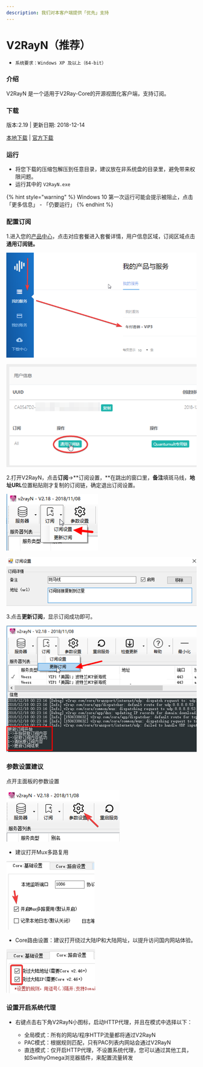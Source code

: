 ```yaml
---
description: 我们对本客户端提供「优先」支持
---
```


# V2RayN（推荐）

* `系统要求：Windows XP 及以上（64-bit）`

### 介绍

V2RayN 是一个适用于V2Ray-Core的开源视图化客户端，支持订阅。

### 下载

版本:2.19 \| 更新日期: 2018-12-14

[本地下载](https://bmxcloud.cc/dl.php?type=d&id=8) \| [官方下载](https://github.com/2dust/v2rayN/releases/download/2.17/v2rayN-Core.zip)

### 运行

* 将您下载的压缩包解压到任意目录，建议放在非系统盘的目录里，避免带来权限问题。
* 运行其中的 `V2RayN.exe`

{% hint style="warning" %}
 Windows 10 第一次运行可能会提示被阻止，点击「更多信息」 - 「仍要运行」
{% endhint %}

### 配置订阅

1.进入您的[产品中心](https://bmxcloud.cc/clientarea.php)，点击对应套餐进入套餐详情，用户信息区域，订阅区域点击**通用订阅链。**

![](../../.gitbook/assets/image%20%2879%29.png)

![](../../.gitbook/assets/image%20%2866%29.png)

2.打开V2RayN，点击**订阅**-&gt;**订阅设置，**在跳出的窗口里，**备注**填斑马线，**地址URL**位置粘贴刚才复制的订阅链，确定退出订阅设置。

![](../../.gitbook/assets/1.png)

![](../../.gitbook/assets/v2rayn_c22qqwgpce.png)

3.点击**更新订阅**，显示订阅成功即可。

![](../../.gitbook/assets/2.png)

### 参数设置建议

点开主面板的参数设置

![](../../.gitbook/assets/image%20%2893%29.png)

* 建议打开Mux多路复用

![](../../.gitbook/assets/image%20%2834%29.png)

* Core路由设置：建议打开绕过大陆IP和大陆网址，以提升访问国内网站体验。

![](../../.gitbook/assets/image%20%2886%29.png)

### 设置开启系统代理

* 右键点击右下角V2RayN小图标，启动HTTP代理，并且在模式中选择以下：

  * 全局模式：所有的网站/程序HTTP流量都将通过V2RayN
  * PAC模式：根据规则匹配，只有PAC列表内网站会通过V2RayN
  * 直连模式：仅开启HTTP代理，不设置系统代理，您可以通过其他工具，如SwithyOmega浏览器插件，来配置流量转发



